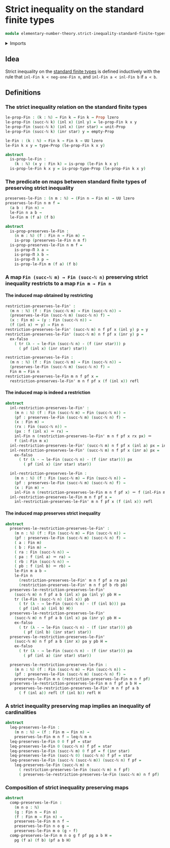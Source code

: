# Strict inequality on the standard finite types

```agda
module elementary-number-theory.strict-inequality-standard-finite-types where
```

<details><summary>Imports</summary>

```agda
open import elementary-number-theory.inequality-natural-numbers
open import elementary-number-theory.natural-numbers

open import foundation.action-on-identifications-functions
open import foundation.coproduct-types
open import foundation.empty-types
open import foundation.function-types
open import foundation.identity-types
open import foundation.propositions
open import foundation.transport-along-identifications
open import foundation.unit-type
open import foundation.universe-levels

open import univalent-combinatorics.standard-finite-types
```

</details>

## Idea

Strict inequality on the
[standard finite types](univalent-combinatorics.standard-finite-types.md) is
defined inductively with the rule that `inl-Fin k < neg-one-Fin n`, and
`inl-Fin a < inl-Fin b` if `a < b`.

## Definitions

### The strict inequality relation on the standard finite types

```agda
le-prop-Fin : (k : ℕ) → Fin k → Fin k → Prop lzero
le-prop-Fin (succ-ℕ k) (inl x) (inl y) = le-prop-Fin k x y
le-prop-Fin (succ-ℕ k) (inl x) (inr star) = unit-Prop
le-prop-Fin (succ-ℕ k) (inr star) y = empty-Prop

le-Fin : (k : ℕ) → Fin k → Fin k → UU lzero
le-Fin k x y = type-Prop (le-prop-Fin k x y)

abstract
  is-prop-le-Fin :
    (k : ℕ) (x y : Fin k) → is-prop (le-Fin k x y)
  is-prop-le-Fin k x y = is-prop-type-Prop (le-prop-Fin k x y)
```

### The predicate on maps between standard finite types of preserving strict inequality

```agda
preserves-le-Fin : (n m : ℕ) → (Fin n → Fin m) → UU lzero
preserves-le-Fin n m f =
  (a b : Fin n) →
  le-Fin n a b →
  le-Fin m (f a) (f b)

abstract
  is-prop-preserves-le-Fin :
    (n m : ℕ) (f : Fin n → Fin m) →
    is-prop (preserves-le-Fin n m f)
  is-prop-preserves-le-Fin n m f =
    is-prop-Π λ a →
    is-prop-Π λ b →
    is-prop-Π λ p →
    is-prop-le-Fin m (f a) (f b)
```

### A map `Fin (succ-ℕ m) → Fin (succ-ℕ n)` preserving strict inequality restricts to a map `Fin m → Fin n`

#### The induced map obtained by restricting

```agda
restriction-preserves-le-Fin' :
  (m n : ℕ) (f : Fin (succ-ℕ m) → Fin (succ-ℕ n)) →
  (preserves-le-Fin (succ-ℕ m) (succ-ℕ n) f) →
  (x : Fin m) → (y : Fin (succ-ℕ n)) →
  (f (inl x) ＝ y) → Fin n
restriction-preserves-le-Fin' (succ-ℕ m) n f pf x (inl y) p = y
restriction-preserves-le-Fin' (succ-ℕ m) n f pf x (inr y) p =
  ex-falso
    ( tr (λ - → le-Fin (succ-ℕ n) - (f (inr star))) p
      ( pf (inl x) (inr star) star))

restriction-preserves-le-Fin :
  (m n : ℕ) (f : Fin (succ-ℕ m) → Fin (succ-ℕ n)) →
  (preserves-le-Fin (succ-ℕ m) (succ-ℕ n) f) →
  Fin m → Fin n
restriction-preserves-le-Fin m n f pf x =
  restriction-preserves-le-Fin' m n f pf x (f (inl x)) refl
```

#### The induced map is indeed a restriction

```agda
abstract
  inl-restriction-preserves-le-Fin' :
    (m n : ℕ) (f : Fin (succ-ℕ m) → Fin (succ-ℕ n)) →
    (pf : preserves-le-Fin (succ-ℕ m) (succ-ℕ n) f) →
    (x : Fin m) →
    (rx : Fin (succ-ℕ n)) →
    (px : f (inl x) ＝ rx) →
    inl-Fin n (restriction-preserves-le-Fin' m n f pf x rx px) ＝
    f (inl-Fin m x)
  inl-restriction-preserves-le-Fin' (succ-ℕ m) n f pf x (inl a) px = inv px
  inl-restriction-preserves-le-Fin' (succ-ℕ m) n f pf x (inr a) px =
    ex-falso
      ( tr (λ - → le-Fin (succ-ℕ n) - (f (inr star))) px
        ( pf (inl x) (inr star) star))

  inl-restriction-preserves-le-Fin :
    (m n : ℕ) (f : Fin (succ-ℕ m) → Fin (succ-ℕ n)) →
    (pf : preserves-le-Fin (succ-ℕ m) (succ-ℕ n) f) →
    (x : Fin m) →
    inl-Fin n (restriction-preserves-le-Fin m n f pf x) ＝ f (inl-Fin m x)
  inl-restriction-preserves-le-Fin m n f pf x =
    inl-restriction-preserves-le-Fin' m n f pf x (f (inl x)) refl
```

#### The induced map preserves strict inequality

```agda
abstract
  preserves-le-restriction-preserves-le-Fin' :
    (m n : ℕ) (f : Fin (succ-ℕ m) → Fin (succ-ℕ n)) →
    (pf : preserves-le-Fin (succ-ℕ m) (succ-ℕ n) f) →
    ( a : Fin m)
    ( b : Fin m) →
    ( ra : Fin (succ-ℕ n)) →
    ( pa : f (inl a) ＝ ra) →
    ( rb : Fin (succ-ℕ n)) →
    ( pb : f (inl b) ＝ rb) →
    le-Fin m a b →
    le-Fin n
      (restriction-preserves-le-Fin' m n f pf a ra pa)
      (restriction-preserves-le-Fin' m n f pf b rb pb)
  preserves-le-restriction-preserves-le-Fin'
    (succ-ℕ m) n f pf a b (inl x) pa (inl y) pb H =
    tr (le-Fin (succ-ℕ n) (inl x)) pb
      ( tr (λ - → le-Fin (succ-ℕ n) - (f (inl b))) pa
      ( pf (inl a) (inl b) H))
  preserves-le-restriction-preserves-le-Fin'
    (succ-ℕ m) n f pf a b (inl x) pa (inr y) pb H =
    ex-falso
      ( tr (λ - → le-Fin (succ-ℕ n) - (f (inr star))) pb
        ( pf (inl b) (inr star) star))
  preserves-le-restriction-preserves-le-Fin'
    (succ-ℕ m) n f pf a b (inr x) pa y pb H =
    ex-falso
      ( tr (λ - → le-Fin (succ-ℕ n) - (f (inr star))) pa
        ( pf (inl a) (inr star) star))

  preserves-le-restriction-preserves-le-Fin :
    (m n : ℕ) (f : Fin (succ-ℕ m) → Fin (succ-ℕ n)) →
    (pf : preserves-le-Fin (succ-ℕ m) (succ-ℕ n) f) →
    preserves-le-Fin m n (restriction-preserves-le-Fin m n f pf)
  preserves-le-restriction-preserves-le-Fin m n f pf a b H =
    preserves-le-restriction-preserves-le-Fin' m n f pf a b
      ( f (inl a)) refl (f (inl b)) refl H
```

### A strict inequality preserving map implies an inequality of cardinalities

```agda
abstract
  leq-preserves-le-Fin :
    (m n : ℕ) → (f : Fin m → Fin n) →
    preserves-le-Fin m n f → leq-ℕ m n
  leq-preserves-le-Fin 0 0 f pf = star
  leq-preserves-le-Fin 0 (succ-ℕ n) f pf = star
  leq-preserves-le-Fin (succ-ℕ m) 0 f pf = f (inr star)
  leq-preserves-le-Fin (succ-ℕ 0) (succ-ℕ n) f pf = star
  leq-preserves-le-Fin (succ-ℕ (succ-ℕ m)) (succ-ℕ n) f pf =
    leq-preserves-le-Fin (succ-ℕ m) n
      ( restriction-preserves-le-Fin (succ-ℕ m) n f pf)
      ( preserves-le-restriction-preserves-le-Fin (succ-ℕ m) n f pf)
```

### Composition of strict inequality preserving maps

```agda
abstract
  comp-preserves-le-Fin :
    (m n o : ℕ)
    (g : Fin n → Fin o)
    (f : Fin m → Fin n) →
    preserves-le-Fin m n f →
    preserves-le-Fin n o g →
    preserves-le-Fin m o (g ∘ f)
  comp-preserves-le-Fin m n o g f pf pg a b H =
    pg (f a) (f b) (pf a b H)
```

